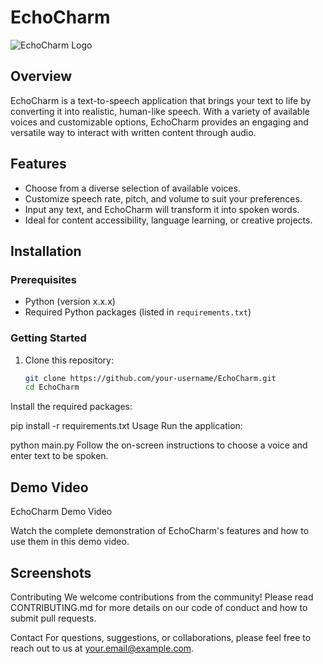 # EchoCharm

![EchoCharm Logo](link-to-logo.png) <!-- If you have a project logo, replace 'link-to-logo.png' with the actual logo URL -->

## Overview

EchoCharm is a text-to-speech application that brings your text to life by converting it into realistic, human-like speech. With a variety of available voices and customizable options, EchoCharm provides an engaging and versatile way to interact with written content through audio.

## Features

- Choose from a diverse selection of available voices.
- Customize speech rate, pitch, and volume to suit your preferences.
- Input any text, and EchoCharm will transform it into spoken words.
- Ideal for content accessibility, language learning, or creative projects.

## Installation

### Prerequisites

- Python (version x.x.x)
- Required Python packages (listed in `requirements.txt`)

### Getting Started

1. Clone this repository:

   ```sh
   git clone https://github.com/your-username/EchoCharm.git
   cd EchoCharm
Install the required packages:


pip install -r requirements.txt
Usage
Run the application:


python main.py
Follow the on-screen instructions to choose a voice and enter text to be spoken.

## Demo Video
EchoCharm Demo Video <!-- Replace with actual video thumbnail and video URL -->

Watch the complete demonstration of EchoCharm's features and how to use them in this demo video.

## Screenshots
<!-- Include relevant screenshots or demo images of your application -->
Contributing
We welcome contributions from the community! Please read CONTRIBUTING.md for more details on our code of conduct and how to submit pull requests.


Contact
For questions, suggestions, or collaborations, please feel free to reach out to us at your.email@example.com.
